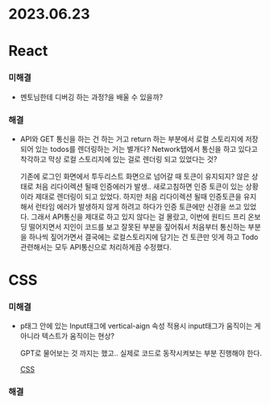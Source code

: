 # 2023.06.23

# React

### 미해결

- 멘토님한테 디버깅 하는 과정?을 배울 수 있을까?

### 해결

- API와 GET 통신을 하는 건 하는 거고 return 하는 부분에서 로컬 스토리지에 저장되어 있는 todos를 렌더링하는 거는 별개다? Network탭에서 통신을 하고 있다고 착각하고 막상 로컬 스토리지에 있는 걸로 렌더링 되고 있었다는 것?
    
    기존에 로그인 화면에서 투두리스트 화면으로 넘어갈 때 토큰이 유지되지? 않은 상태로 처음 리다이렉션 될때 인증에러가 발생.. 새로고침하면 인증 토큰이 있는 상황이라 제대로 렌더링이 되고 있었다. 하지만 처음 리다이렉션 될때 인증토큰을 유지해서 런타임 에러가 발생하지 않게 하려고 하다가 인증 토큰에만 신경을 쓰고 있었다. 그래서 API통신을 제대로 하고 있지 않다는 걸 몰랐고, 이번에 원티드 프리 온보딩 떨어지면서 지인이 코드를 보고 잘못된 부분을 짚어줘서 처음부터 통신하는 부분을 하나씩 짚어가면서 결국에는 로컬스토리지에 담기는 건 토큰만 잇게 하고 Todo관련해서는 모두 API통신으로 처리하게끔 수정했다.
    

# CSS

### 미해결

- p태그 안에 있는 Input태그에 vertical-aign 속성 적용시 input태그가 움직이는 게 아니라 텍스트가 움직이는 현상?
    
    GPT로 물어보는 것 까지는 했고.. 실제로 코드로 동작시켜보는 부분 진행해야 한다. 
    
    [CSS](https://www.notion.so/CSS-8bdf2569510b471da819afe22cb34172?pvs=21) 
    

### 해결